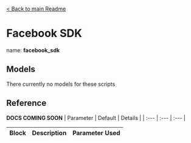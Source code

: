 [< Back to main Readme](../README.md)

# Facebook SDK
name: **facebook_sdk**

## Models
There currently no models for these scripts

## Reference
**DOCS COMING SOON**
| Parameter | Default | Details |
| :--- | :--- | :--- |

| Block | Description | Parameter Used
| :--- | :--- | :--- |
